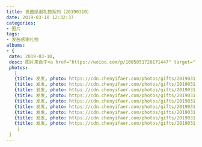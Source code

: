 ```yaml
---
title: 发酱感谢礼物系列（20190310）
date: 2019-03-10 12:32:37
categories:
- 图片
tags:
- 发酱感谢礼物
albums:
- {
 date: 2019-03-10, 
 desc: 图片来自于<a href="https://weibo.com/p/1005051720171447" target="_blank">quanmmmmm</a><br/>“人生不如意者十之八九，大到人生规划，小到这个信封，有时候故事总是不按我们期望的那样进行。就像你喜欢这个信封和信纸，却没有办法把它们装在一起。但是你依然把它们一起寄了出来，有一种可爱的倔强与坚持。有句中二的话叫做：永远相信自己是自己故事的主人公。没有哪部故事里的主人公不经历磨难不遇到波折，世事总是无常，我们的执着与努力，才让这人间值得。”,
 photos: 
   [
   {title: 发发, photo: https://cdn.chenyifaer.com/photos/gifts/20190310/IMG_5751.JPG},
   {title: 发发, photo: https://cdn.chenyifaer.com/photos/gifts/20190310/IMG_5752.JPG},
   {title: 发发, photo: https://cdn.chenyifaer.com/photos/gifts/20190310/IMG_5753.JPG},
   {title: 发发, photo: https://cdn.chenyifaer.com/photos/gifts/20190310/IMG_5754.JPG},
   {title: 发发, photo: https://cdn.chenyifaer.com/photos/gifts/20190310/IMG_5755.JPG},
   {title: 发发, photo: https://cdn.chenyifaer.com/photos/gifts/20190310/IMG_5756.JPG},
   {title: 发发, photo: https://cdn.chenyifaer.com/photos/gifts/20190310/IMG_5757.JPG},
   {title: 发发, photo: https://cdn.chenyifaer.com/photos/gifts/20190310/IMG_5758.JPG},
   {title: 发发, photo: https://cdn.chenyifaer.com/photos/gifts/20190310/IMG_5759.JPG},
    ]
 }
---
```

